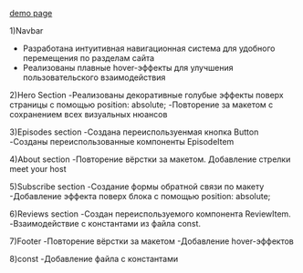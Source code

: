 [demo page](https://steddyz.github.io/castaway-landing/)

1)Navbar 
- Разработана интуитивная навигационная система для удобного перемещения по разделам сайта
- Реализованы плавные hover-эффекты для улучшения пользовательского взаимодействия

2)Hero Section
-Реализованы декоративные голубые эффекты поверх страницы с помощью position: absolute;
-Повторение за макетом с сохранением всех визуальных нюансов

3)Episodes section
-Создана переиспользуенмая кнопка Button
-Созданы переиспользованные компоненты EpisodeItem

4)About section
-Повторение вёрстки за макетом. Добавление стрелки meet your host

5)Subscribe section
-Создание формы обратной связи по макету
-Добавление эффекта поверх блока с помощью position: absolute;

6)Reviews section
-Создан переиспользуемого компонента ReviewItem.
-Взаимодействие с константами из файла const.

7)Footer
-Повторение вёрстки за макетом
-Добавление hover-эффектов 

8)const
-Добавление файла с константами
